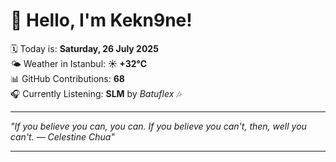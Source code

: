# 👋 Hello, I'm Kekn9ne!

🗓️ Today is: **Saturday, 26 July 2025**  
🌤️ Weather in Istanbul: **☀️   +32°C**  
📊 GitHub Contributions: **68**  
🎧 Currently Listening: **SLM** by *Batuflex* 🎶

---

_"If you believe you can, you can. If you believe you can't, then, well you can't. — *Celestine Chua*"_

---
